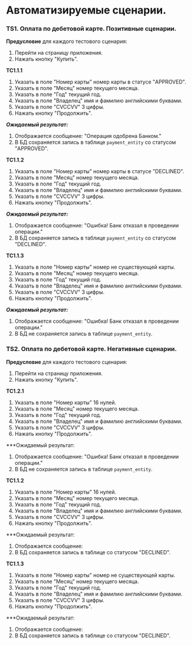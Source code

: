 # Автоматизируемые сценарии.
### TS1. Оплата по дебетовой карте. Позитивные сценарии.

**Предусловие** для каждого тестового сценария:
1. Перейти на страницу приложения.
2. Нажать кнопку "Купить".

**TC1.1.1** 
1. Указать в поле "Номер карты" номер карты в статусе "APPROVED".
2. Указать в поле "Месяц" номер текущего месяца.
3. Указать в поле "Год" текущий год.
4. Указать в поле "Владелец" имя и фамилию английскими буквами.
5. Указать в поле "CVCCVV" 3 цифры.
6. Нажать кнопку "Продолжить".

***Ожидаемый результат:***
1. Отображается сообщение: "Операция одобрена Банком."
2. В БД сохраняется запись в таблице `payment_entity` со статусом "APPROVED".

**TC1.1.2** 
1. Указать в поле "Номер карты" номер карты в статусе "DECLINED".
2. Указать в поле "Месяц" номер текущего месяца.
3. Указать в поле "Год" текущий год.
4. Указать в поле "Владелец" имя и фамилию английскими буквами.
5. Указать в поле "CVCCVV" 3 цифры.
6. Нажать кнопку "Продолжить".

***Ожидаемый результат:***
1. Отображается сообщение: "Ошибка! Банк отказал в проведении операции."
2. В БД сохраняется запись в таблице `payment_entity` со статусом "DECLINED".

**TC1.1.3** 
1. Указать в поле "Номер карты" номер не существующей карты.
2. Указать в поле "Месяц" номер текущего месяца.
3. Указать в поле "Год" текущий год.
4. Указать в поле "Владелец" имя и фамилию английскими буквами.
5. Указать в поле "CVCCVV" 3 цифры.
6. Нажать кнопку "Продолжить".

***Ожидаемый результат:***
1. Отображается сообщение: "Ошибка! Банк отказал в проведении операции."
2. В БД не сохраняется запись в таблице `payment_entity`.

### TS2. Оплата по дебетовой карте. Негативные сценарии.

**Предусловие** для каждого тестового сценария:
1. Перейти на страницу приложения.
2. Нажать кнопку "Купить".

**TC1.2.1** 
1. Указать в поле "Номер карты" 16 нулей.
2. Указать в поле "Месяц" номер текущего месяца.
3. Указать в поле "Год" текущий год.
4. Указать в поле "Владелец" имя и фамилию английскими буквами.
5. Указать в поле "CVCCVV" 3 цифры.
6. Нажать кнопку "Продолжить".

***Ожидаемый результат:
1. Отображается сообщение: "Ошибка! Банк отказал в проведении операции."
2. В БД не сохраняется запись в таблице `payment_entity`.

**TC1.1.2** 
1. Указать в поле "Номер карты" 16 нулей.
2. Указать в поле "Месяц" номер текущего месяца.
3. Указать в поле "Год" текущий год.
4. Указать в поле "Владелец" имя и фамилию английскими буквами.
5. Указать в поле "CVCCVV" 3 цифры.
6. Нажать кнопку "Продолжить".

***Ожидаемый результат:
1. Отображается сообщение:
2. В БД сохраняется запись в таблице со статусом "DECLINED".

**TC1.1.3** 
1. Указать в поле "Номер карты" номер не существующей карты.
2. Указать в поле "Месяц" номер текущего месяца.
3. Указать в поле "Год" текущий год.
4. Указать в поле "Владелец" имя и фамилию английскими буквами.
5. Указать в поле "CVCCVV" 3 цифры.
6. Нажать кнопку "Продолжить".

***Ожидаемый результат:
1. Отображается сообщение:
2. В БД сохраняется запись в таблице со статусом "DECLINED".
